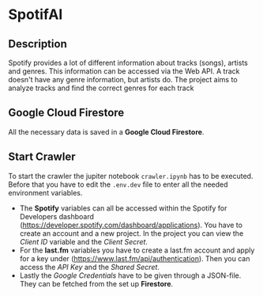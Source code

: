 # SpotifAI

## Description
Spotify provides a lot of different information about tracks (songs), artists and genres. This information can be
accessed via the Web API. A track doesn't have any genre information, but artists do. The project aims to
analyze tracks and find the correct genres for each track

## Google Cloud Firestore
All the necessary data is saved in a **Google Cloud Firestore**.

## Start Crawler

To start the crawler the jupiter notebook `crawler.ipynb` has to be executed. 
Before that you have to edit the `.env.dev` file to enter all the needed environment variables.
- The **Spotify** variables can all be accessed within the Spotify for Developers dashboard (https://developer.spotify.com/dashboard/applications). You have to create an account and a new project. In the project you can view the *Client ID* variable and the *Client Secret*.
- For the **last.fm** variables you have to create a last.fm account and apply for a key under (https://www.last.fm/api/authentication). Then you can access the *API Key* and the *Shared Secret*.
- Lastly the *Google Credentials* have to be given through a JSON-file. They can be fetched from the set up **Firestore**.
